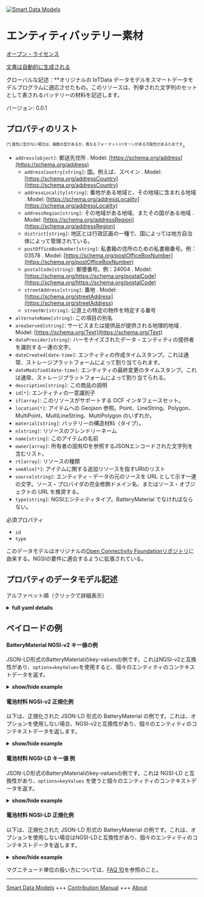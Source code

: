 <!-- 10-Header -->    
[![Smart Data Models](https://smartdatamodels.org/wp-content/uploads/2022/01/SmartDataModels_logo.png "Logo")](https://smartdatamodels.org)    
エンティティバッテリー素材    
=============<!-- /10-Header -->    
<!-- 15-License -->    
[オープン・ライセンス](https://github.com/smart-data-models//dataModel.OCF/blob/master/BatteryMaterial/LICENSE.md)    
[文書は自動的に生成される](https://docs.google.com/presentation/d/e/2PACX-1vTs-Ng5dIAwkg91oTTUdt8ua7woBXhPnwavZ0FxgR8BsAI_Ek3C5q97Nd94HS8KhP-r_quD4H0fgyt3/pub?start=false&loop=false&delayms=3000#slide=id.gb715ace035_0_60)    
<!-- /15-License -->    
<!-- 20-Description -->    
グローバルな記述：**オリジナルの IoTData データモデルをスマートデータモデルプログラムに適応させたもの。このリソースは、列挙された文字列のセットとして表されるバッテリーの材料を記述します。    
バージョン: 0.0.1    
<!-- /20-Description -->    
<!-- 30-PropertiesList -->    
## プロパティのリスト    
<sup><sub>[*] 属性に型がない場合は、複数の型があるか、異なるフォーマット/パターンがある可能性があるためです</sub></sup>。    
- `address[object]`: 郵送先住所  . Model: [https://schema.org/address](https://schema.org/address)	- `addressCountry[string]`: 国。例えば、スペイン  . Model: [https://schema.org/addressCountry](https://schema.org/addressCountry)    
	- `addressLocality[string]`: 番地がある地域と、その地域に含まれる地域  . Model: [https://schema.org/addressLocality](https://schema.org/addressLocality)    
	- `addressRegion[string]`: その地域がある地域、またその国がある地域  . Model: [https://schema.org/addressRegion](https://schema.org/addressRegion)    
	- `district[string]`: 地区とは行政区画の一種で、国によっては地方自治体によって管理されている。      
	- `postOfficeBoxNumber[string]`: 私書箱の住所のための私書箱番号。例：03578  . Model: [https://schema.org/postOfficeBoxNumber](https://schema.org/postOfficeBoxNumber)    
	- `postalCode[string]`: 郵便番号。例：24004  . Model: [https://schema.org/https://schema.org/postalCode](https://schema.org/https://schema.org/postalCode)    
	- `streetAddress[string]`: 番地  . Model: [https://schema.org/streetAddress](https://schema.org/streetAddress)    
	- `streetNr[string]`: 公道上の特定の物件を特定する番号      
- `alternateName[string]`: この項目の別名  - `areaServed[string]`: サービスまたは提供品が提供される地理的地域  . Model: [https://schema.org/Text](https://schema.org/Text)- `dataProvider[string]`: ハーモナイズされたデータ・エンティティの提供者を識別する一連の文字。  - `dateCreated[date-time]`: エンティティの作成タイムスタンプ。これは通常、ストレージプラットフォームによって割り当てられます。  - `dateModified[date-time]`: エンティティの最終変更のタイムスタンプ。これは通常、ストレージプラットフォームによって割り当てられる。  - `description[string]`: この商品の説明  - `id[*]`: エンティティの一意識別子  - `if[array]`: このリソースがサポートする OCF インタフェースセット。  - `location[*]`: アイテムへの Geojson 参照。Point、LineString、Polygon、MultiPoint、MultiLineString、MultiPolygon のいずれか。  - `material[string]`: バッテリーの構造材料（タイプ）。  - `n[string]`: リソースのフレンドリーネーム  - `name[string]`: このアイテムの名前  - `owner[array]`: 所有者の固有IDを参照するJSONエンコードされた文字列を含むリスト。  - `rt[array]`: リソースの種類  - `seeAlso[*]`: アイテムに関する追加リソースを指すURIのリスト  - `source[string]`: エンティティ・データの元のソースを URL として示す一連の文字。ソース・プロバイダの完全修飾ドメイン名、またはソース・オブジェクトの URL を推奨する。  - `type[string]`: NGSIエンティティタイプ。BatteryMaterial でなければならない。  <!-- /30-PropertiesList -->    
<!-- 35-RequiredProperties -->    
必須プロパティ    
- `id`  - `type`  <!-- /35-RequiredProperties -->    
<!-- 40-RequiredProperties -->    
このデータモデルはオリジナルの[Open Connectivity Foundationリポジトリ](https://github.com/openconnectivityfoundation/IoTDataModels)に由来する。NGSIの要件に適合するように拡張されている。    
<!-- /40-RequiredProperties -->    
<!-- 50-DataModelHeader -->    
## プロパティのデータモデル記述    
アルファベット順（クリックで詳細表示）    
<!-- /50-DataModelHeader -->    
<!-- 60-ModelYaml -->    
<details><summary><strong>full yaml details</strong></summary>      
```yaml    
BatteryMaterial:      
  description: Smart Data Models Program adaptation of the original IoTData data Models. This Resource describes the battery material represented as an enumerated set of strings.      
  properties:      
    address:      
      description: The mailing address      
      properties:      
        addressCountry:      
          description: 'The country. For example, Spain'      
          type: string      
          x-ngsi:      
            model: https://schema.org/addressCountry      
            type: Property      
        addressLocality:      
          description: 'The locality in which the street address is, and which is in the region'      
          type: string      
          x-ngsi:      
            model: https://schema.org/addressLocality      
            type: Property      
        addressRegion:      
          description: 'The region in which the locality is, and which is in the country'      
          type: string      
          x-ngsi:      
            model: https://schema.org/addressRegion      
            type: Property      
        district:      
          description: 'A district is a type of administrative division that, in some countries, is managed by the local government'      
          type: string      
          x-ngsi:      
            type: Property      
        postOfficeBoxNumber:      
          description: 'The post office box number for PO box addresses. For example, 03578'      
          type: string      
          x-ngsi:      
            model: https://schema.org/postOfficeBoxNumber      
            type: Property      
        postalCode:      
          description: 'The postal code. For example, 24004'      
          type: string      
          x-ngsi:      
            model: https://schema.org/https://schema.org/postalCode      
            type: Property      
        streetAddress:      
          description: The street address      
          type: string      
          x-ngsi:      
            model: https://schema.org/streetAddress      
            type: Property      
        streetNr:      
          description: Number identifying a specific property on a public street      
          type: string      
          x-ngsi:      
            type: Property      
      type: object      
      x-ngsi:      
        model: https://schema.org/address      
        type: Property      
    alternateName:      
      description: An alternative name for this item      
      type: string      
      x-ngsi:      
        type: Property      
    areaServed:      
      description: The geographic area where a service or offered item is provided      
      type: string      
      x-ngsi:      
        model: https://schema.org/Text      
        type: Property      
    dataProvider:      
      description: A sequence of characters identifying the provider of the harmonised data entity      
      type: string      
      x-ngsi:      
        type: Property      
    dateCreated:      
      description: Entity creation timestamp. This will usually be allocated by the storage platform      
      format: date-time      
      type: string      
      x-ngsi:      
        type: Property      
    dateModified:      
      description: Timestamp of the last modification of the entity. This will usually be allocated by the storage platform      
      format: date-time      
      type: string      
      x-ngsi:      
        type: Property      
    description:      
      description: A description of this item      
      type: string      
      x-ngsi:      
        type: Property      
    id:      
      anyOf:      
        - description: Identifier format of any NGSI entity      
          maxLength: 256      
          minLength: 1      
          pattern: ^[\w\-\.\{\}\$\+\*\[\]`|~^@!,:\\]+$      
          type: string      
          x-ngsi:      
            type: Property      
        - description: Identifier format of any NGSI entity      
          format: uri      
          type: string      
          x-ngsi:      
            type: Property      
      description: Unique identifier of the entity      
      x-ngsi:      
        type: Property      
    if:      
      description: The OCF Interface set supported by this Resource.      
      items:      
        enum:      
          - oic.if.s      
          - oic.if.baseline      
        type: string      
      minItems: 2      
      readOnly: true      
      type: array      
      uniqueItems: true      
      x-ngsi:      
        type: Property      
    location:      
      description: 'Geojson reference to the item. It can be Point, LineString, Polygon, MultiPoint, MultiLineString or MultiPolygon'      
      oneOf:      
        - description: Geojson reference to the item. Point      
          properties:      
            bbox:      
              items:      
                type: number      
              minItems: 4      
              type: array      
            coordinates:      
              items:      
                type: number      
              minItems: 2      
              type: array      
            type:      
              enum:      
                - Point      
              type: string      
          required:      
            - type      
            - coordinates      
          title: GeoJSON Point      
          type: object      
          x-ngsi:      
            type: GeoProperty      
        - description: Geojson reference to the item. LineString      
          properties:      
            bbox:      
              items:      
                type: number      
              minItems: 4      
              type: array      
            coordinates:      
              items:      
                items:      
                  type: number      
                minItems: 2      
                type: array      
              minItems: 2      
              type: array      
            type:      
              enum:      
                - LineString      
              type: string      
          required:      
            - type      
            - coordinates      
          title: GeoJSON LineString      
          type: object      
          x-ngsi:      
            type: GeoProperty      
        - description: Geojson reference to the item. Polygon      
          properties:      
            bbox:      
              items:      
                type: number      
              minItems: 4      
              type: array      
            coordinates:      
              items:      
                items:      
                  items:      
                    type: number      
                  minItems: 2      
                  type: array      
                minItems: 4      
                type: array      
              type: array      
            type:      
              enum:      
                - Polygon      
              type: string      
          required:      
            - type      
            - coordinates      
          title: GeoJSON Polygon      
          type: object      
          x-ngsi:      
            type: GeoProperty      
        - description: Geojson reference to the item. MultiPoint      
          properties:      
            bbox:      
              items:      
                type: number      
              minItems: 4      
              type: array      
            coordinates:      
              items:      
                items:      
                  type: number      
                minItems: 2      
                type: array      
              type: array      
            type:      
              enum:      
                - MultiPoint      
              type: string      
          required:      
            - type      
            - coordinates      
          title: GeoJSON MultiPoint      
          type: object      
          x-ngsi:      
            type: GeoProperty      
        - description: Geojson reference to the item. MultiLineString      
          properties:      
            bbox:      
              items:      
                type: number      
              minItems: 4      
              type: array      
            coordinates:      
              items:      
                items:      
                  items:      
                    type: number      
                  minItems: 2      
                  type: array      
                minItems: 2      
                type: array      
              type: array      
            type:      
              enum:      
                - MultiLineString      
              type: string      
          required:      
            - type      
            - coordinates      
          title: GeoJSON MultiLineString      
          type: object      
          x-ngsi:      
            type: GeoProperty      
        - description: Geojson reference to the item. MultiLineString      
          properties:      
            bbox:      
              items:      
                type: number      
              minItems: 4      
              type: array      
            coordinates:      
              items:      
                items:      
                  items:      
                    items:      
                      type: number      
                    minItems: 2      
                    type: array      
                  minItems: 4      
                  type: array      
                type: array      
              type: array      
            type:      
              enum:      
                - MultiPolygon      
              type: string      
          required:      
            - type      
            - coordinates      
          title: GeoJSON MultiPolygon      
          type: object      
          x-ngsi:      
            type: GeoProperty      
      x-ngsi:      
        type: GeoProperty      
    material:      
      description: The battery construction material (type).      
      enum:      
        - Alkaline      
        - Aluminium Air      
        - Aluminium Ion      
        - Atomic Betavoltaics      
        - Atomic Optoelectric Nuclear      
        - Atomic Nuclear      
        - Bunsen Cell      
        - Chromic Acid Cell      
        - Poggendorff Cell      
        - Clark Cell      
        - Daniell Cell      
        - Dry Cell      
        - Earth      
        - Flow      
        - Flow Vanadium Redox      
        - Flow Zinc Bromine      
        - Flow Zinc Cerium      
        - Frog      
        - Fuel      
        - Galvanic Cell      
        - Glass      
        - Grove Cell      
        - Lead Acid      
        - Lead Acid Deep Cycle      
        - Lead Acid VRLA      
        - Lead Acid AGM      
        - Lead Acid Gel      
        - Leclanche Cell      
        - Lemon Potato      
        - Lithium      
        - Lithium Air      
        - Lithium Ion      
        - Lithium Ion Cobalt Oxide (ICR)      
        - Lithium Ion Manganese Oxide (IMR)      
        - Lithium Ion Polymer      
        - Lithium Iron Phosphate      
        - Lithium Sulfur      
        - Lithium Titanate      
        - Lithium Ion Thin Film      
        - Magnesium      
        - Magnesium Ion      
        - Mercury      
        - Molten Salt      
        - Nickel Cadmium      
        - Nickel Cadmium Vented Cell      
        - Nickel Hydrogen      
        - 'Nickel Iron '      
        - Nickel Metal Hydride      
        - Nickel Metal Hydride Low Self-Discharge      
        - Nickel Oxyhydroxide      
        - Nickel Oxyride      
        - Nickel Zinc      
        - Organic Radical      
        - Paper      
        - Polymer Based      
        - Polysulfide Bromide      
        - Potassium Ion      
        - Pulvermachers Chain      
        - Silicon Air      
        - Silver Calcium      
        - Silver Oxide      
        - Silver Zinc      
        - Sodium Ion      
        - Sodium Sulfur      
        - Solid State      
        - Sugar      
        - Super Iron      
        - UltraBattery      
        - Voltaic Pile      
        - Voltaic Pile Penny      
        - Voltaic Pile Trough      
        - Water Activated      
        - Weston Cell      
        - Zinc Air      
        - Zinc Carbon      
        - Zinc Chloride      
        - Zinc Ion      
        - Unknown      
      readOnly: true      
      type: string      
      x-ngsi:      
        type: Property      
    n:      
      description: Friendly name of the Resource      
      maxLength: 64      
      readOnly: true      
      type: string      
      x-ngsi:      
        type: Property      
    name:      
      description: The name of this item      
      type: string      
      x-ngsi:      
        type: Property      
    owner:      
      description: A List containing a JSON encoded sequence of characters referencing the unique Ids of the owner(s)      
      items:      
        anyOf:      
          - description: Identifier format of any NGSI entity      
            maxLength: 256      
            minLength: 1      
            pattern: ^[\w\-\.\{\}\$\+\*\[\]`|~^@!,:\\]+$      
            type: string      
            x-ngsi:      
              type: Property      
          - description: Identifier format of any NGSI entity      
            format: uri      
            type: string      
            x-ngsi:      
              type: Property      
        description: Unique identifier of the entity      
        x-ngsi:      
          type: Property      
      type: array      
      x-ngsi:      
        type: Property      
    rt:      
      description: The Resource Type.      
      items:      
        enum:      
          - oic.r.batterymaterial      
        maxLength: 64      
        type: string      
      minItems: 1      
      readOnly: true      
      type: array      
      uniqueItems: true      
      x-ngsi:      
        type: Property      
    seeAlso:      
      description: list of uri pointing to additional resources about the item      
      oneOf:      
        - items:      
            format: uri      
            type: string      
          minItems: 1      
          type: array      
        - format: uri      
          type: string      
      x-ngsi:      
        type: Property      
    source:      
      description: 'A sequence of characters giving the original source of the entity data as a URL. Recommended to be the fully qualified domain name of the source provider, or the URL to the source object'      
      type: string      
      x-ngsi:      
        type: Property      
    type:      
      description: NGSI entity type. It has to be BatteryMaterial      
      enum:      
        - BatteryMaterial      
      type: string      
      x-ngsi:      
        type: Property      
  required:      
    - id      
    - type      
  type: object      
  x-derived-from: https://github.com/OpenInterConnect/IoTDataModels/blob/master/BatteryMaterialResURI.swagger.json      
  x-disclaimer: 'Redistribution and use in source and binary forms, with or without modification, are permitted  provided that the license conditions are met. Copyleft (c) 2022 Contributors to Smart Data Models Program'      
  x-license-url: https://github.com/smart-data-models/dataModel.OCF/blob/master/BatteryMaterial/LICENSE.md      
  x-model-schema: https://smart-data-models.github.io/dataModel.IoTDataModels/BatteryMaterial/schema.json      
  x-model-tags: OCF      
  x-version: 0.0.1      
```    
</details>      
<!-- /60-ModelYaml -->    
<!-- 70-MiddleNotes -->    
<!-- /70-MiddleNotes -->    
<!-- 80-Examples -->    
## ペイロードの例    
#### BatteryMaterial NGSI-v2 キー値の例    
JSON-LD形式のBatteryMaterialのkey-valuesの例です。これはNGSI-v2と互換性があり、`options=keyValues`を使用すると、個々のエンティティのコンテキストデータを返す。    
<details><summary><strong>show/hide example</strong></summary>      
```json  
{  
  "id": "urn:ngsi-ld:BatteryMaterial:id:YHLJ:63936175",  
  "dateCreated": "1981-05-13T21:09:19Z",  
  "dateModified": "1980-07-16T20:07:15Z",  
  "source": "I",  
  "name": "Particular garden free effort for film.",  
  "alternateName": "Start performance approach Republican. Tough board leave baby security item. Law way inside.",  
  "description": "Much wish look bed gun store. Boy present wide old.",  
  "dataProvider": "Indeed white could account benefit produce. Cultural anyone southern you letter board watch.",  
  "owner": [  
    "urn:ngsi-ld:BatteryMaterial:items:WJNR:66047443",  
    "urn:ngsi-ld:BatteryMaterial:items:HPXL:60042311"  
  ],  
  "seeAlso": [  
    "urn:ngsi-ld:BatteryMaterial:items:KLOB:32503034"  
  ],  
  "location": {  
    "type": "Point",  
    "coordinates": [  
      10.1892095,  
      -5.495683  
    ]  
  },  
  "address": {  
    "streetAddress": "Information raise various American I structure. Indeed public oil student rather discuss.",  
    "addressLocality": "Your dark result just. Small run true.",  
    "addressRegion": "Agency training need. Certainly work open in.",  
    "addressCountry": "Power daughter suffer store else. Offer real leg side.",  
    "postalCode": "Store world standard middle town how ten. By so tough sometimes most agent. Smile agency sometimes west.",  
    "postOfficeBoxNumber": "Daughter father media Democrat city relationship ball. Cultural across space top lot. Understand team necessary PM explain enough near.",  
    "streetNr": "Bit today already. Table major pull garden seat. Together artist great include. Such consider partner onto treatment.",  
    "district": ""  
  },  
  "areaServed": "Community career science. Play reason skill matter sometimes seem direction produce. Wide idea else true military explain.",  
  "rt": [  
    "oic.r.batterymaterial"  
  ],  
  "material": "Zinc Carbon",  
  "n": "Fast to this identify summer. Signifi",  
  "if": [  
    "oic.if.s",  
    "oic.if.baseline"  
  ],  
  "type": "BatteryMaterial"  
}  
```  
</details>    
#### 電池材料 NGSI-v2 正規化例    
以下は、正規化された JSON-LD 形式の BatteryMaterial の例です。これは、オプションを使用しない場合、NGSI-v2と互換性があり、個々のエンティティのコンテキストデータを返します。    
<details><summary><strong>show/hide example</strong></summary>      
```json  
{  
  "id": "urn:ngsi-ld:BatteryMaterial:id:YHLJ:63936175",  
  "dateCreated": {  
    "type": "DateTime",  
    "value": "1981-05-13T21:09:19Z"  
  },  
  "dateModified": {  
    "type": "DateTime",  
    "value": "1980-07-16T20:07:15Z"  
  },  
  "source": {  
    "type": "Text",  
    "value": "I"  
  },  
  "name": {  
    "type": "Text",  
    "value": "Particular garden free effort for film."  
  },  
  "alternateName": {  
    "type": "Text",  
    "value": "Start performance approach Republican. Tough board leave baby security item. Law way inside."  
  },  
  "description": {  
    "type": "Text",  
    "value": "Much wish look bed gun store. Boy present wide old."  
  },  
  "dataProvider": {  
    "type": "Text",  
    "value": "Indeed white could account benefit produce. Cultural anyone southern you letter board watch."  
  },  
  "owner": {  
    "type": "StructuredValue",  
    "value": [  
      "urn:ngsi-ld:BatteryMaterial:items:WJNR:66047443",  
      "urn:ngsi-ld:BatteryMaterial:items:HPXL:60042311"  
    ]  
  },  
  "seeAlso": {  
    "type": "StructuredValue",  
    "value": [  
      "urn:ngsi-ld:BatteryMaterial:items:KLOB:32503034"  
    ]  
  },  
  "location": {  
    "type": "geo:json",  
    "value": {  
      "type": "Point",  
      "coordinates": [  
        10.1892095,  
        -5.495683  
      ]  
    }  
  },  
  "address": {  
    "type": "StructuredValue",  
    "value": {  
      "streetAddress": "Information raise various American I structure. Indeed public oil student rather discuss.",  
      "addressLocality": "Your dark result just. Small run true.",  
      "addressRegion": "Agency training need. Certainly work open in.",  
      "addressCountry": "Power daughter suffer store else. Offer real leg side.",  
      "postalCode": "Store world standard middle town how ten. By so tough sometimes most agent. Smile agency sometimes west.",  
      "postOfficeBoxNumber": "Daughter father media Democrat city relationship ball. Cultural across space top lot. Understand team necessary PM explain enough near.",  
      "streetNr": "Bit today already. Table major pull garden seat. Together artist great include. Such consider partner onto treatment.",  
      "district": ""  
    }  
  },  
  "areaServed": {  
    "type": "Text",  
    "value": "Community career science. Play reason skill matter sometimes seem direction produce. Wide idea else true military explain."  
  },  
  "rt": {  
    "type": "StructuredValue",  
    "value": [  
      "oic.r.batterymaterial"  
    ]  
  },  
  "material": {  
    "type": "Text",  
    "value": "Zinc Carbon"  
  },  
  "n": {  
    "type": "Text",  
    "value": "Fast to this identify summer. Signifi"  
  },  
  "if": {  
    "type": "StructuredValue",  
    "value": [  
      "oic.if.s",  
      "oic.if.baseline"  
    ]  
  },  
  "type": "BatteryMaterial"  
}  
```  
</details>    
#### 電池材料 NGSI-LD キー値 例    
JSON-LD形式のBatteryMaterialのkey-valuesの例です。これは NGSI-LD と互換性があり、`options=keyValues` を使うと個々のエンティティのコンテキストデータを返す。    
<details><summary><strong>show/hide example</strong></summary>      
```json  
{  
  "id": "urn:ngsi-ld:BatteryMaterial:id:YHLJ:63936175",  
  "dateCreated": "1981-05-13T21:09:19Z",  
  "dateModified": "1980-07-16T20:07:15Z",  
  "source": "I",  
  "name": "Particular garden free effort for film.",  
  "alternateName": "Start performance approach Republican. Tough board leave baby security item. Law way inside.",  
  "description": "Much wish look bed gun store. Boy present wide old.",  
  "dataProvider": "Indeed white could account benefit produce. Cultural anyone southern you letter board watch.",  
  "owner": [  
    "urn:ngsi-ld:BatteryMaterial:items:WJNR:66047443",  
    "urn:ngsi-ld:BatteryMaterial:items:HPXL:60042311"  
  ],  
  "seeAlso": [  
    "urn:ngsi-ld:BatteryMaterial:items:KLOB:32503034"  
  ],  
  "location": {  
    "type": "Point",  
    "coordinates": [  
      10.1892095,  
      -5.495683  
    ]  
  },  
  "address": {  
    "streetAddress": "Information raise various American I structure. Indeed public oil student rather discuss.",  
    "addressLocality": "Your dark result just. Small run true.",  
    "addressRegion": "Agency training need. Certainly work open in.",  
    "addressCountry": "Power daughter suffer store else. Offer real leg side.",  
    "postalCode": "Store world standard middle town how ten. By so tough sometimes most agent. Smile agency sometimes west.",  
    "postOfficeBoxNumber": "Daughter father media Democrat city relationship ball. Cultural across space top lot. Understand team necessary PM explain enough near.",  
    "streetNr": "Bit today already. Table major pull garden seat. Together artist great include. Such consider partner onto treatment.",  
    "district": ""  
  },  
  "areaServed": "Community career science. Play reason skill matter sometimes seem direction produce. Wide idea else true military explain.",  
  "rt": [  
    "oic.r.batterymaterial"  
  ],  
  "material": "Zinc Carbon",  
  "n": "Fast to this identify summer. Signifi",  
  "if": [  
    "oic.if.s",  
    "oic.if.baseline"  
  ],  
  "type": "BatteryMaterial",  
  "@context": [  
    "https://smartdatamodels.org/context.jsonld"  
  ]  
}  
```  
</details>    
#### 電池材料 NGSI-LD 正規化例    
以下は、正規化された JSON-LD 形式の BatteryMaterial の例です。これは、オプションを使用しない場合はNGSI-LDと互換性があり、個々のエンティティのコンテキストデータを返します。    
<details><summary><strong>show/hide example</strong></summary>      
```json  
{  
    "id": "urn:ngsi-ld:BatteryMaterial:id:YHLJ:63936175",  
    "dateCreated": {  
        "type": "Property",  
        "value": {  
            "@type": "DateTime",  
            "@value": "1981-05-13T21:09:19Z"  
        }  
    },  
    "dateModified": {  
        "type": "Property",  
        "value": {  
            "@type": "DateTime",  
            "@value": "1980-07-16T20:07:15Z"  
        }  
    },  
    "source": {  
        "type": "Property",  
        "value": "I"  
    },  
    "name": {  
        "type": "Property",  
        "value": "Particular garden free effort for film."  
    },  
    "alternateName": {  
        "type": "Property",  
        "value": "Start performance approach Republican. Tough board leave baby security item. Law way inside."  
    },  
    "description": {  
        "type": "Property",  
        "value": "Much wish look bed gun store. Boy present wide old."  
    },  
    "dataProvider": {  
        "type": "Property",  
        "value": "Indeed white could account benefit produce. Cultural anyone southern you letter board watch."  
    },  
    "owner": {  
        "type": "Property",  
        "value": [  
            "urn:ngsi-ld:BatteryMaterial:items:WJNR:66047443",  
            "urn:ngsi-ld:BatteryMaterial:items:HPXL:60042311"  
        ]  
    },  
    "seeAlso": {  
        "type": "Property",  
        "value": [  
            "urn:ngsi-ld:BatteryMaterial:items:KLOB:32503034"  
        ]  
    },  
    "location": {  
        "type": "GeoProperty",  
        "value": {  
            "type": "Point",  
            "coordinates": [  
                10.1892095,  
                -5.495683  
            ]  
        }  
    },  
    "address": {  
        "type": "Property",  
        "value": {  
            "streetAddress": "Information raise various American I structure. Indeed public oil student rather discuss.",  
            "addressLocality": "Your dark result just. Small run true.",  
            "addressRegion": "Agency training need. Certainly work open in.",  
            "addressCountry": "Power daughter suffer store else. Offer real leg side.",  
            "postalCode": "Store world standard middle town how ten. By so tough sometimes most agent. Smile agency sometimes west.",  
            "postOfficeBoxNumber": "Daughter father media Democrat city relationship ball. Cultural across space top lot. Understand team necessary PM explain enough near.",  
            "streetNr": "Bit today already. Table major pull garden seat. Together artist great include. Such consider partner onto treatment.",  
            "district": ""  
        }  
    },  
    "areaServed": {  
        "type": "Property",  
        "value": "Community career science. Play reason skill matter sometimes seem direction produce. Wide idea else true military explain."  
    },  
    "rt": {  
        "type": "Property",  
        "value": [  
            "oic.r.batterymaterial"  
        ]  
    },  
    "material": {  
        "type": "Property",  
        "value": "Zinc Carbon"  
    },  
    "n": {  
        "type": "Property",  
        "value": "Fast to this identify summer. Signifi"  
    },  
    "if": {  
        "type": "Property",  
        "value": [  
            "oic.if.s",  
            "oic.if.baseline"  
        ]  
    },  
    "type": "BatteryMaterial",  
    "@context": [  
        "https://smartdatamodels.org/context.jsonld"  
    ]  
}  
```  
</details><!-- /80-Examples -->    
<!-- 90-FooterNotes -->    
<!-- /90-FooterNotes -->    
<!-- 95-Units -->    
マグニチュード単位の扱い方については、[FAQ 10](https://smartdatamodels.org/index.php/faqs/)を参照のこと。    
<!-- /95-Units -->    
<!-- 97-LastFooter -->    
---    
[Smart Data Models](https://smartdatamodels.org) +++ [Contribution Manual](https://bit.ly/contribution_manual) +++ [About](https://bit.ly/Introduction_SDM)<!-- /97-LastFooter -->    
